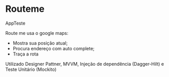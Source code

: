 # Routeme
AppTeste

Route me usa o google maps:
- Mostra sua posição atual;
- Procura endereço com auto complete;
- Traça a rota

Utilizado Designer Pattner, MVVM, Injeção de dependência (Dagger-Hilt) e Teste Unitário (Mockito) 
